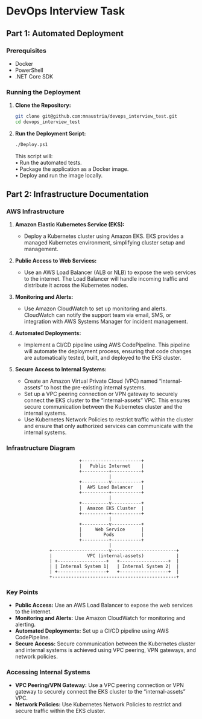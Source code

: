 # DevOps Interview Task

## Part 1: Automated Deployment

### Prerequisites
- Docker
- PowerShell
- .NET Core SDK

### Running the Deployment

1. **Clone the Repository:**
   ```bash
   git clone git@github.com:mnaustria/devops_interview_test.git
   cd devops_interview_test


2. **Run the Deployment Script:**
   ```bash
   ./Deploy.ps1
    ```
    This script will: \
    • Run the automated tests. \
	• Package the application as a Docker image.\
	• Deploy and run the image locally.

## Part 2: Infrastructure Documentation

### AWS Infrastructure

1. **Amazon Elastic Kubernetes Service (EKS):**
   - Deploy a Kubernetes cluster using Amazon EKS. EKS provides a managed Kubernetes environment, simplifying cluster setup and management.

2. **Public Access to Web Services:**
   - Use an AWS Load Balancer (ALB or NLB) to expose the web services to the internet. The Load Balancer will handle incoming traffic and distribute it across the Kubernetes nodes.

3. **Monitoring and Alerts:**
   - Use Amazon CloudWatch to set up monitoring and alerts. CloudWatch can notify the support team via email, SMS, or integration with AWS Systems Manager for incident management.

4. **Automated Deployments:**
   - Implement a CI/CD pipeline using AWS CodePipeline. This pipeline will automate the deployment process, ensuring that code changes are automatically tested, built, and deployed to the EKS cluster.

5. **Secure Access to Internal Systems:**
   - Create an Amazon Virtual Private Cloud (VPC) named “internal-assets” to host the pre-existing internal systems.
   - Set up a VPC peering connection or VPN gateway to securely connect the EKS cluster to the “internal-assets” VPC. This ensures secure communication between the Kubernetes cluster and the internal systems.
   - Use Kubernetes Network Policies to restrict traffic within the cluster and ensure that only authorized services can communicate with the internal systems.

### Infrastructure Diagram

```plaintext
                           +----------------------+
                           |   Public Internet    |
                           +----------+-----------+
                                      |
                           +----------v-----------+
                           |  AWS Load Balancer   |
                           +----------+-----------+
                                      |
                           +----------v-----------+
                           |  Amazon EKS Cluster  |
                           +----------+-----------+
                                      |
                           +----------v-----------+
                           |     Web Service      |
                           |        Pods          |
                           +----------+-----------+
                                      |
                +---------------------v------------------------+
                |             VPC (internal-assets)            |
                | +------------------+   +------------------+  |
                | | Internal System 1|   | Internal System 2|  |  
                | +------------------+   +------------------+  |
                +----------------------------------------------+
```
### Key Points

- **Public Access:** Use an AWS Load Balancer to expose the web services to the internet.
- **Monitoring and Alerts:** Use Amazon CloudWatch for monitoring and alerting.
- **Automated Deployments:** Set up a CI/CD pipeline using AWS CodePipeline.
- **Secure Access:** Secure communication between the Kubernetes cluster and internal systems is achieved using VPC peering, VPN gateways, and network policies.

### Accessing Internal Systems

- **VPC Peering/VPN Gateway:** Use a VPC peering connection or VPN gateway to securely connect the EKS cluster to the “internal-assets” VPC.
- **Network Policies:** Use Kubernetes Network Policies to restrict and secure traffic within the EKS cluster.